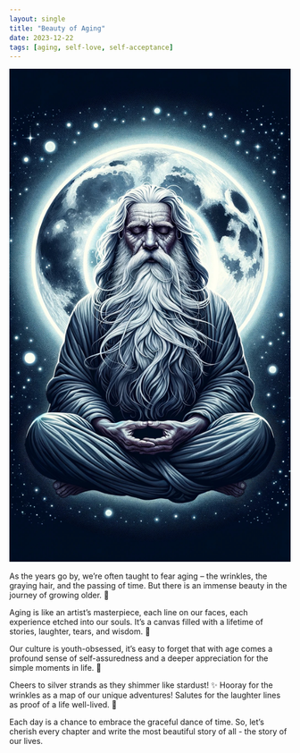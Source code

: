 ```yaml
---
layout: single
title: "Beauty of Aging"
date: 2023-12-22
tags: [aging, self-love, self-acceptance]
---
```

![Beauty of Aging](/assets/images/beauty-of-aging-1.jpg)

As the years go by, we’re often taught to fear aging – the wrinkles, the graying hair, and the passing of time. But there is an immense beauty in the journey of growing older. 🌱

Aging is like an artist’s masterpiece, each line on our faces, each experience etched into our souls. It’s a canvas filled with a lifetime of stories, laughter, tears, and wisdom. 🎨

Our culture is youth-obsessed, it’s easy to forget that with age comes a profound sense of self-assuredness and a deeper appreciation for the simple moments in life. 🍂

Cheers to silver strands as they shimmer like stardust! ✨
Hooray for the wrinkles as a map of our unique adventures! 
Salutes for the laughter lines as proof of a life well-lived. 💫

Each day is a chance to embrace the graceful dance of time. So, let’s cherish every chapter and write the most beautiful story of all - the story of our lives. 